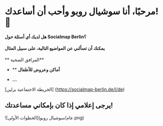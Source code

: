 # مرحبًا، أنا سوشيال روبو وأحب أن أساعدك! 🤖

#### هل لديك أي أسئلة حول Socialmap Berlin؟

#### يمكنك أن تسألني عن المواضيع التالية، على سبيل المثال

** المرافق الصحية**

* ** **أماكن وعروض للأطفال**

* **...**

[الخريطة الاجتماعية برلين] (https://socialmap-berlin.de/l/de)

## يرجى إعلامي إذا كان بإمكاني مساعدتك!
![الخطوات الأولى](عام/سوشيال روبو.png)
